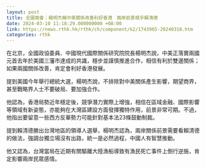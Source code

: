 ```yaml
---
layout: post
title: 全國兩會｜楊明杰稱中美關係改善利好香港　兩岸前景視乎賴清德
date: 2024-03-10 11:18:29.000000000 +08:00
link: https://news.rthk.hk/rthk/ch/component/k2/1743965-20240310.htm
categories: rthk
---
```


在北京，全國政協委員、中國現代國際關係研究院院長楊明杰說，中美正落實兩國元首去年於美國三藩市達成的共識，穩步並謹慎推進合作，相信有利於雙邊關係；如果兩國關係改善，肯定會利好香港發展。

提到美國今年舉行總統大選，楊明杰說，不排除對中美關係產生影響，期望商界，甚至戰略界人士不要破局、要加強合作。

他認為，香港局勢近年穩定後，競爭潛力實際上增強，相信在區域金融、國際影響等領域有新姿態，亦能夠在大灣區建設方面發揮獨特作用，前景非常可期。不過，他指出要留意一些西方反華勢力可能針對基本法23條鼓動制裁。

提到賴清德勝出台灣地區的領導人選舉，楊明杰認為，兩岸關係前景需要看賴清德的做法，強調台獨立場沒有出路，統一是必然過程，中國人有智慧推動。

他又認為，台灣當局在近期有關驅離大陸漁船導致有漁民死亡事件上倒行逆施，肯定影響兩岸民眾感情。
